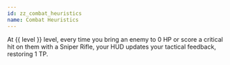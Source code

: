 ```yaml
---
id: zz_combat_heuristics
name: Combat Heuristics
---
```

At {{ level }} level, every time you bring an enemy to 0 HP or score a critical hit on them with a Sniper Rifle, your HUD updates your tactical feedback, restoring 1 TP.



